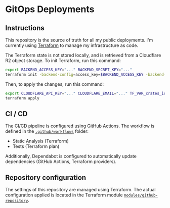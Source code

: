 # GitOps Deployments

## Instructions

This repository is the source of truth for all my public deployments. I'm currently using [Terraform](https://www.hashicorp.com/en/products/terraform) to manage my infrastructure as code.

The Terraform state is not stored locally, and is retrieved from a Cloudflare R2 object storage. To init Terraform, run this command:

```bash
export BACKEND_ACCESS_KEY="..." BACKEND_SECRET_KEY="..."
terraform init -backend-config=access_key=$BACKEND_ACCESS_KEY -backend-config=secret_key=$BACKEND_SECRET_KEY
```

Then, to apply the changes, run this command:

```bash
export CLOUDFLARE_API_KEY="..." CLOUDFLARE_EMAIL="..." TF_VAR_crates_io_api_token="..."
terraform apply
```

## CI / CD

The CI/CD pipeline is configured using GitHub Actions. The workflow is defined in the [`.github/workflows`](.github/workflows) folder:

- Static Analysis (Terraform)
- Tests (Terraform plan)

Additionally, Dependabot is configured to automatically update dependencies (GitHub Actions, Terraform providers).

## Repository configuration

The settings of this repository are managed using Terraform. The actual configuration applied is located in the Terraform module [`modules/github-repository`](modules/github-repository).
